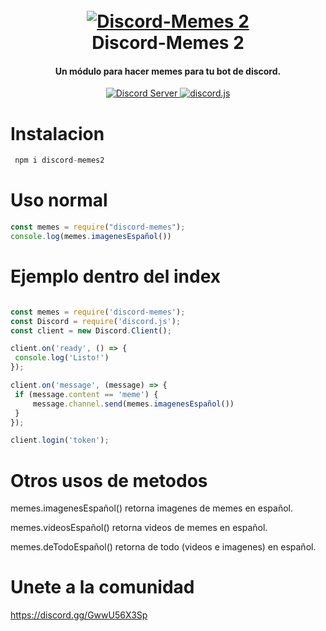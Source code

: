 <h1 align="center">
  <br>
  <a href="https://github.com/HazoxO/discord-memes2/blob/main/README.md"><img src="https://w.wallhaven.cc/full/8x/wallhaven-8x7qj2.jpg" alt="Discord-Memes 2"></a>
  <br>
  Discord-Memes 2
  <br>
</h1>

<h4 align="center">Un módulo para hacer memes para tu bot de discord.</h4>

<p align="center">
  <a href="https://discordapp.com/invite/7ZsYdpuF">
    <img src="https://discordapp.com/api/guilds/845459731308347442/widget.png?style=shield" alt="Discord Server">
  </a>
  <a href="https://github.com/discordjs/discord.js">
     <img src="https://img.shields.io/badge/discord-js-blue.svg" alt="discord.js">
  </a>

  # Instalacion 
  
 ```js
  npm i discord-memes2
 ```
  
  # Uso normal
  
  ```js
 const memes = require("discord-memes"); 
console.log(memes.imagenesEspañol())
  ```
  
  # Ejemplo dentro del index
  
   ```js
 
  const memes = require('discord-memes');
const Discord = require('discord.js');
const client = new Discord.Client();

client.on('ready', () => {
    console.log('Listo!')
});

client.on('message', (message) => {
    if (message.content == 'meme') {
        message.channel.send(memes.imagenesEspañol())
    }
});

client.login('token');
 ```
  
  # Otros usos de metodos
  
  memes.imagenesEspañol() retorna imagenes de memes en español.

  memes.videosEspañol() retorna videos de memes en español.

  memes.deTodoEspañol() retorna de todo (videos e imagenes) en español.
  
  # Unete a la comunidad
  
  https://discord.gg/GwwU56X3Sp

 
